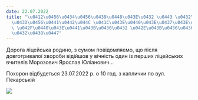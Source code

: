 ```yaml
---
date: 22.07.2022
title: "\u0412\u0456\u0434\u0456\u0439\u0448\u043E\u0432 \u0443 \u0432\u0456\u0447\
  \u043D\u0456\u0441\u0442\u044C \u041C\u043E\u0440\u043E\u0437\u043E\u0432\u0438\u0447\
  \ \u042F\u0440\u043E\u0441\u043B\u0430\u0432 \u042E\u043B\u0456\u0430\u043D\u043E\
  \u0432\u0438\u0447"
---
```

Дорога ліцейська родино, з сумом повідомляємо, що після довготривалої хвороби відійшов у вічність один із перших ліцейських вчителів Морозович Ярослав Юліанович...

Похорон відбудеться 23.07.2022 р. о 10 год. з каплички по вул. Пекарській

![](/files/відійшов-у-вічність--ярослав-юліанович.png)